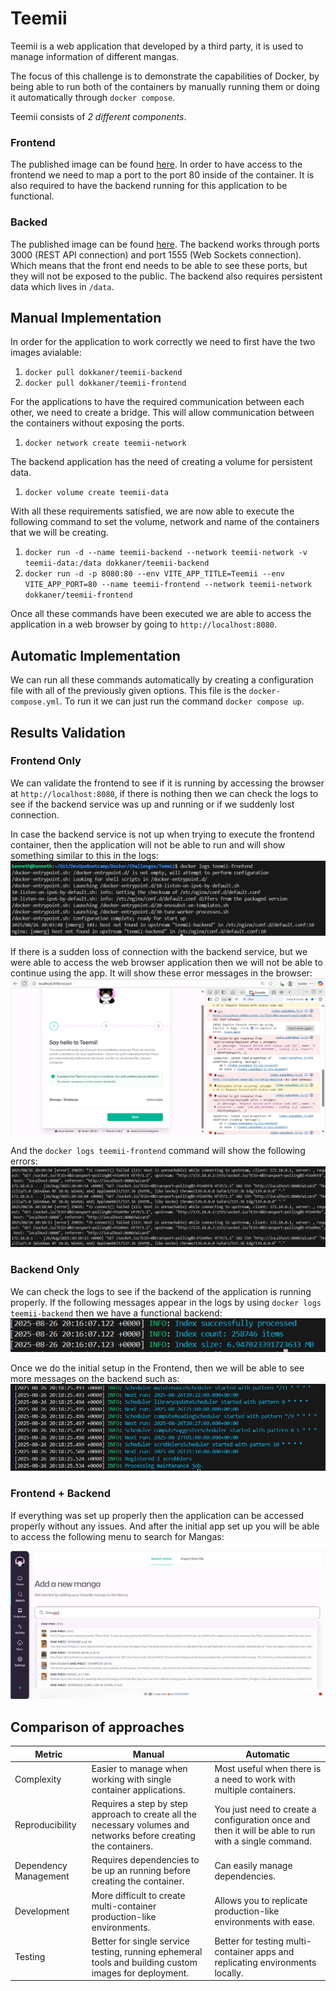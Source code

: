 # Teemii
Teemii is a web application that developed by a third party, it is used to manage information of different mangas.

The focus of this challenge is to demonstrate the capabilities of Docker, by being able to run both of the containers by manually running them or doing it automatically through `docker compose`.

Teemii consists of *2 different components*.

### Frontend
The published image can be found [here](https://hub.docker.com/r/dokkaner/teemii-frontend). In order to have access to the frontend we need to map a port to the port 80 inside of the container. It is also required to have the backend running for this application to be functional.

### Backed
The published image can be found [here](https://hub.docker.com/r/dokkaner/teemii-backend). The backend works through ports 3000 (REST API connection) and port 1555 (Web Sockets connection). Which means that the front end needs to be able to see these ports, but they will not be exposed to the public. The backend also requires persistent data which lives in `/data`.

## Manual Implementation
In order for the application to work correctly we need to first have the two images avialable:
1. `docker pull dokkaner/teemii-backend`
2. `docker pull dokkaner/teemii-frontend`

For the applications to have the required communication between each other, we need to create a bridge. This will allow communication between the containers without exposing the ports.
1. `docker network create teemii-network`

The backend application has the need of creating a volume for persistent data.
1. `docker volume create teemii-data`

With all these requirements satisfied, we are now able to execute the following command to set the volume, network and name of the containers that we will be creating.
1. `docker run -d --name teemii-backend --network teemii-network -v teemii-data:/data dokkaner/teemii-backend`
2. `docker run -d -p 8080:80 --env VITE_APP_TITLE=Teemii --env VITE_APP_PORT=80 --name teemii-frontend --network teemii-network dokkaner/teemii-frontend`

Once all these commands have been executed we are able to access the application in a web browser by going to `http://localhost:8080`.

## Automatic Implementation
We can run all these commands automatically by creating a configuration file with all of the previously given options. This file is the `docker-compose.yml`. To run it we can just run the command `docker compose up`.

## Results Validation

### Frontend Only
We can validate the frontend to see if it is running by accessing the browser at `http://localhost:8080`, if there is nothing then we can check the logs to see if the backend service was up and running or if we suddenly lost connection.

In case the backend service is not up when trying to execute the frontend container, then the application will not be able to run and will show something similar to this in the logs: 
![Debug Log](images/frontend-logs.png)

If there is a sudden loss of connection with the backend service, but we were able to access the web browser application then we will not be able to continue using the app. It will show these error messages in the browser:
![Debug Connection](images/frontend-debug.png)

And the `docker logs teemii-frontend` command will show the following errors:
![Debug Connection](images/frontend-connection-lost-logs.png)

### Backend Only
We can check the logs to see if the backend of the application is running properly. If the following messages appear in the logs by using `docker logs teemii-backend` then we have a functional backend: 
![Debug Backend](images/backend-running.png)

Once we do the initial setup in the Frontend, then we will be able to see more messages on the backend such as:
![Debug Backend](images/backend-post-setup.png)


### Frontend + Backend
If everything was set up properly then the application can be accessed properly without any issues. And after the initial app set up you will be able to access the following menu to search for Mangas:

![Manga Menu](images/website.png)


## Comparison of approaches
| Metric | Manual | Automatic |
---------|--------|------------
| Complexity | Easier to manage when working with single container applications. | Most useful when there is a need to work with multiple containers. |
|Reproducibility | Requires a step by step approach to create all the necessary volumes and networks before creating the containers. | You just need to create a configuration once and then it will be able to run with a single command. |
|Dependency Management| Requires dependencies to be up an running before creating the container. | Can easily manage dependencies. |
|Development| More difficult to create multi-container production-like environments. | Allows you to replicate production-like environments with ease.|
| Testing | Better for single service testing, running ephemeral tools and building custom images for deployment. | Better for testing multi-container apps and replicating environments locally. | 